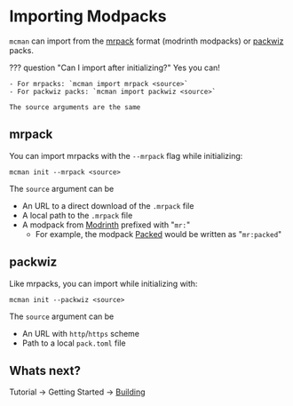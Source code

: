 # Importing Modpacks

`mcman` can import from the [mrpack](https://modrinth.com/modpacks) format (modrinth modpacks) or [packwiz](https://packwiz.infra.link/) packs.

??? question "Can I import after initializing?"
    Yes you can!

    - For mrpacks: `mcman import mrpack <source>`
    - For packwiz packs: `mcman import packwiz <source>`

    The source arguments are the same

## mrpack

You can import mrpacks with the `--mrpack` flag while initializing:

```
mcman init --mrpack <source>
```

The `source` argument can be

* An URL to a direct download of the `.mrpack` file
* A local path to the `.mrpack` file
* A modpack from [Modrinth](https://modrinth.com/modpacks) prefixed with "`mr:`"
    * For example, the modpack [Packed](https://modrinth.com/modpack/packed) would be written as "`mr:packed`"

## packwiz

Like mrpacks, you can import while initializing with:

```
mcman init --packwiz <source>
```

The `source` argument can be

* An URL with `http`/`https` scheme
* Path to a local `pack.toml` file

## Whats next?

Tutorial -> Getting Started -> [Building](./getting-started.md#building)
